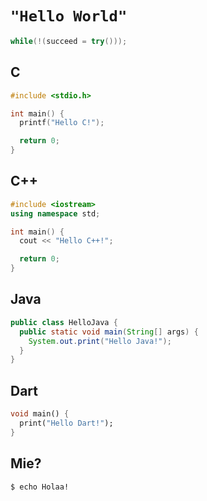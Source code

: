 # `"Hello World"`

```cpp
while(!(succeed = try()));
```

## C
```c
#include <stdio.h>

int main() {
  printf("Hello C!");

  return 0;
}
```

## C++
```cpp
#include <iostream>
using namespace std;

int main() {
  cout << "Hello C++!";

  return 0;
}
```

## Java
```java
public class HelloJava {
  public static void main(String[] args) {
    System.out.print("Hello Java!");
  }
}
```

## Dart
```dart
void main() {
  print("Hello Dart!");
}
```

## Mie?
```sh
$ echo Holaa!
```
